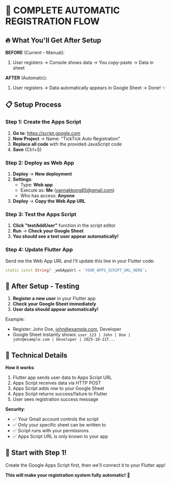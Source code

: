 # 🎯 COMPLETE AUTOMATIC REGISTRATION FLOW

## 🔥 **What You'll Get After Setup**

**BEFORE** (Current - Manual):

1. User registers → Console shows data → You copy-paste → Data in sheet

**AFTER** (Automatic):

1. User registers → Data automatically appears in Google Sheet → Done! ✨

## 📋 **Setup Process**

### Step 1: Create the Apps Script

1. **Go to**: https://script.google.com
2. **New Project** → Name: "TickTick Auto Registration"
3. **Replace all code** with the provided JavaScript code
4. **Save** (Ctrl+S)

### Step 2: Deploy as Web App

1. **Deploy** → **New deployment**
2. **Settings**:
   - Type: **Web app**
   - Execute as: **Me** (vannakkong85@gmail.com)
   - Who has access: **Anyone**
3. **Deploy** → **Copy the Web App URL**

### Step 3: Test the Apps Script

1. **Click "testAddUser"** function in the script editor
2. **Run** → **Check your Google Sheet**
3. **You should see a test user appear automatically!**

### Step 4: Update Flutter App

Send me the Web App URL and I'll update this line in your Flutter code:

```dart
static const String? _webAppUrl = 'YOUR_APPS_SCRIPT_URL_HERE';
```

## 🧪 **After Setup - Testing**

1. **Register a new user** in your Flutter app
2. **Check your Google Sheet immediately**
3. **User data should appear automatically!**

Example:

- Register: John Doe, john@example.com, Developer
- Google Sheet instantly shows: `user_123 | John | Doe | john@example.com | Developer | 2025-10-21T...`

## 🔧 **Technical Details**

**How it works**:

1. Flutter app sends user data to Apps Script URL
2. Apps Script receives data via HTTP POST
3. Apps Script adds row to your Google Sheet
4. Apps Script returns success/failure to Flutter
5. User sees registration success message

**Security**:

- ✅ Your Gmail account controls the script
- ✅ Only your specific sheet can be written to
- ✅ Script runs with your permissions
- ✅ Apps Script URL is only known to your app

## 🎯 **Start with Step 1!**

Create the Google Apps Script first, then we'll connect it to your Flutter app!

**This will make your registration system fully automatic!** 🚀
